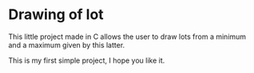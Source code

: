 # Drawing of lot
This little project made in C allows the user to draw lots from a minimum and a maximum given by this latter.


This is my first simple project, I hope you like it.
